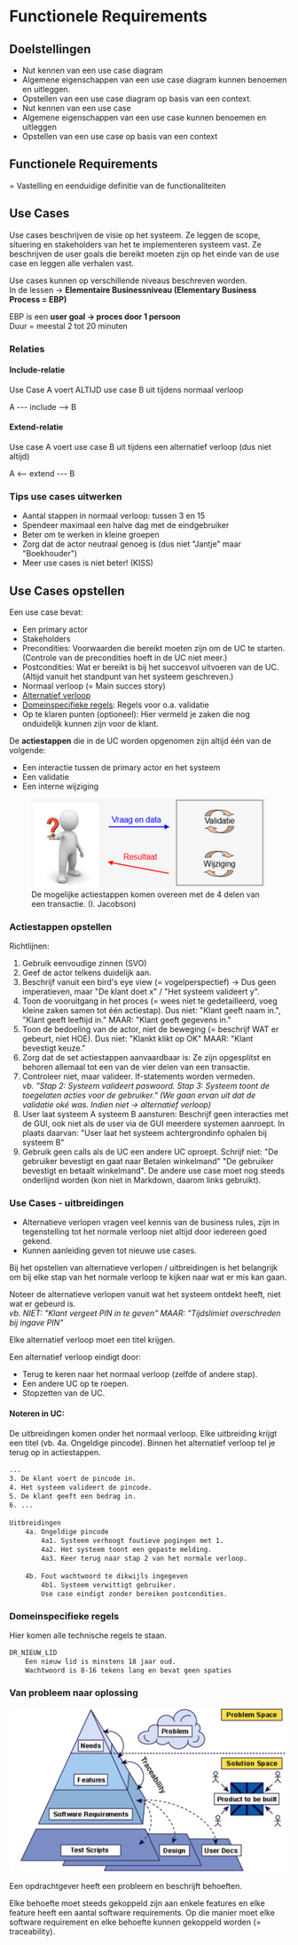 # Functionele Requirements

## Doelstellingen

- Nut kennen van een use case diagram
- Algemene eigenschappen van een use case diagram kunnen benoemen en uitleggen.
- Opstellen van een use case diagram op basis van een context.
- Nut kennen van een use case
- Algemene eigenschappen van een use case kunnen benoemen en uitleggen
- Opstellen van een use case op basis van een context

## Functionele Requirements

= Vastelling en eenduidige definitie van de functionaliteiten

## Use Cases

Use cases beschrijven de visie op het systeem. Ze leggen de scope, situering en stakeholders van het te implementeren systeem vast. Ze beschrijven de user goals die bereikt moeten zijn op het einde van de use case en leggen alle verhalen vast.

Use cases kunnen op verschillende niveaus beschreven worden. <br>
In de lessen -> **Elementaire Businessniveau (Elementary Business Process = EBP)**

EBP is een **user goal -> proces door 1 persoon** <br>
Duur = meestal 2 tot 20 minuten

### Relaties

#### Include-relatie

Use Case A voert ALTIJD use case B uit tijdens normaal verloop

A --- include --> B

#### Extend-relatie

Use case A voert use case B uit tijdens een alternatief verloop (dus niet altijd)

A <-- extend --- B

### Tips use cases uitwerken

- Aantal stappen in normaal verloop: tussen 3 en 15
- Spendeer maximaal een halve dag met de eindgebruiker
- Beter om te werken in kleine groepen
- Zorg dat de actor neutraal genoeg is (dus niet "Jantje" maar "Boekhouder")
- Meer use cases is niet beter! (KISS)

## Use Cases opstellen

Een use case bevat:

- Een primary actor
- Stakeholders
- Precondities: Voorwaarden die bereikt moeten zijn om de UC te starten. (Controle van de precondities hoeft in de UC niet meer.)
- Postcondities: Wat er bereikt is bij het succesvol uitvoeren van de UC. (Altijd vanuit het standpunt van het systeem geschreven.)
- Normaal verloop (= Main succes story)
- [Alternatief verloop](#use-cases---uitbreidingen)
- [Domeinspecifieke regels](#domeinspecifieke-regels): Regels voor o.a. validatie
- Op te klaren punten (optioneel): Hier vermeld je zaken die nog onduidelijk kunnen zijn voor de klant.

De **actiestappen** die in de UC worden opgenomen zijn altijd één van de volgende:

- Een interactie tussen de primary actor en het systeem
- Een validatie
- Een interne wijziging

<figure><img src="./img/h2/delen-van-transactie.png" alt="De 4 delen van een transactie (I. Jacobson)">
<figcaption>De mogelijke actiestappen komen overeen met de 4 delen van een transactie. (I. Jacobson)</figcaption> </figure>

### Actiestappen opstellen

Richtlijnen:

1. Gebruik eenvoudige zinnen (SVO)
2. Geef de actor telkens duidelijk aan.
3. Beschrijf vanuit een bird's eye view (= vogelperspectief) -> Dus geen imperatieven, maar "De klant doet x" / "Het systeem valideert y".
4. Toon de vooruitgang in het proces (= wees niet te gedetailleerd, voeg kleine zaken samen tot één actiestap). Dus niet: "Klant geeft naam in.", "Klant geeft leeftijd in." MAAR: "Klant geeft gegevens in."
5. Toon de bedoeling van de actor, niet de beweging (= beschrijf WAT er gebeurt, niet HOE). Dus niet: "Klankt klikt op OK" MAAR: "Klant bevestigt keuze."
6. Zorg dat de set actiestappen aanvaardbaar is: Ze zijn opgesplitst en behoren allemaal tot een van de vier delen van een transactie.
7. Controleer niet, maar valideer. If-statements worden vermeden. <br> _vb. "Stap 2: Systeem valideert paswoord. Stap 3: Systeem toont de toegelaten acties voor de gebruiker." (We gaan ervan uit dat de validatie oké was. Indien niet -> alternatief verloop)_
8. User laat systeem A systeem B aansturen: Beschrijf geen interacties met de GUI, ook niet als de user via de GUI meerdere systemen aanroept. In plaats daarvan: "User laat het systeem achtergrondinfo ophalen bij systeem B"
9. Gebruik geen calls als de UC een andere UC oproept. Schrijf niet: "De gebruiker bevestigt en gaat naar <a>Betalen winkelmand</a>" "De gebruiker bevestigt en <a>betaalt winkelmand</a>". De andere use case moet nog steeds onderlijnd worden (kon niet in Markdown, daarom links gebruikt).

### Use Cases - uitbreidingen

- Alternatieve verlopen vragen veel kennis van de business rules, zijn in tegenstelling tot het normale verloop niet altijd door iedereen goed gekend.
- Kunnen aanleiding geven tot nieuwe use cases.

Bij het opstellen van alternatieve verlopen / uitbreidingen is het belangrijk om bij elke stap van het normale verloop te kijken naar wat er mis kan gaan.

Noteer de alternatieve verlopen vanuit wat het systeem ontdekt heeft, niet wat er gebeurd is. <br>
_vb. NIET: "Klant vergeet PIN in te geven" MAAR: "Tijdslimiet overschreden bij ingave PIN"_

Elke alternatief verloop moet een titel krijgen.

Een alternatief verloop eindigt door:

- Terug te keren naar het normaal verloop (zelfde of andere stap).
- Een andere UC op te roepen.
- Stopzetten van de UC.

#### Noteren in UC:

De uitbreidingen komen onder het normaal verloop. Elke uitbreiding krijgt een titel (vb. 4a. Ongeldige pincode). Binnen het alternatief verloop tel je terug op in actiestappen.

```
...
3. De klant voert de pincode in.
4. Het systeem valideert de pincode.
5. De klant geeft een bedrag in.
6. ...

Uitbreidingen
    4a. Ongeldige pincode
        4a1. Systeem verhoogt foutieve pogingen met 1.
        4a2. Het systeem toont een gepaste melding.
        4a3. Keer terug naar stap 2 van het normale verloop.

    4b. Fout wachtwoord te dikwijls ingegeven
        4b1. Systeem verwittigt gebruiker.
        Use case eindigt zonder bereiken postcondities.
```

### Domeinspecifieke regels

Hier komen alle technische regels te staan. <br>

```
DR_NIEUW_LID
    Een nieuw lid is minstens 18 jaar oud.
    Wachtwoord is 8-16 tekens lang en bevat geen spaties
```

### Van probleem naar oplossing

![Needs naar features](./img/h2/needs-features.png)

Een opdrachtgever heeft een probleem en beschrijft behoeften.

Elke behoefte moet steeds gekoppeld zijn aan enkele features en elke feature heeft een aantal software requirements. Op die manier moet elke software requirement en elke behoefte kunnen gekoppeld worden (= traceability).